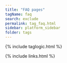 ```yaml
---
title: "FAQ pages"
tagName: faq
search: exclude
permalink: tag_faq.html
sidebar: platform_sidebar
folder: tags
---
```

{% include taglogic.html %}

{% include links.html %}
